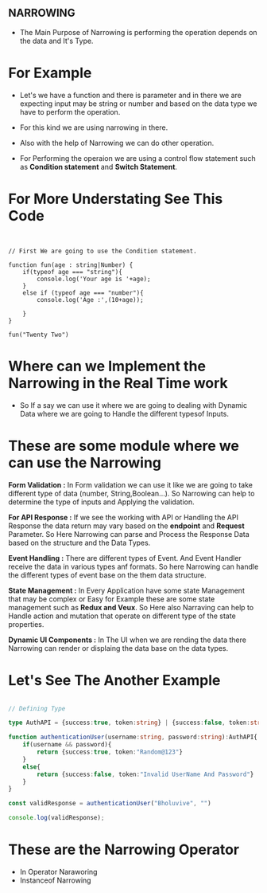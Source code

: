 ## NARROWING 

- The Main Purpose of Narrowing is performing the operation depends on the data and It's Type.

# For Example 

-  Let's we have a function and there is parameter and in there we are expecting input may be string or number and based on the data type we have to perform the operation.

- For this kind we are using narrowing in there.
-  Also with the help of Narrowing we can do other operation.
- For Performing the operaion we are using a control flow statement such as **Condition statement** and **Switch Statement**.


# For More Understating See This Code

```typscript


// First We are going to use the Condition statement.

function fun(age : string|Number) {
    if(typeof age === "string"){
        console.log('Your age is '+age);  
    }
    else if (typeof age === "number"){
        console.log('Age :',(10+age));
        
    }
}

fun("Twenty Two")
```

# Where can we Implement the Narrowing in the Real Time work
- So If a say we can use it where we are going to dealing with Dynamic Data where we are going to Handle the different typesof Inputs.

# These are some module where we can use the Narrowing

**Form Validation :**  In Form validation we can use it like we are going to take different type of data (number, String,Boolean...). So Narrowing can help to determine the type of inputs and Applying the validation.

**For API Response :**  If we see the working with API or Handling the API Response the data return may vary based  on the **endpoint** and **Request** Parameter. So Here Narrowing can parse and Process the Response Data based on the structure and the Data Types.

**Event Handling :**  There are different types of Event. And Event Handler receive the data in various types anf formats. So here Narrowing can handle the different types of event base on the them data structure.

**State Management :** In Every Application have some state Management that may be complex or Easy for Example these are some state management such as **Redux and Veux**. So Here also Narraving can help to Handle action and mutation that operate on different type of  the state properties.

**Dynamic UI Components :** In The UI when we are rending the data there Narrowing can render or displaing the data base on the data types.



# Let's See The Another Example

```typescript

// Defining Type

type AuthAPI = {success:true, token:string} | {success:false, token:string}

function authenticationUser(username:string, password:string):AuthAPI{
    if(username && password){
        return {success:true, token:"Random@123"}
    }
    else{
        return {success:false, token:"Invalid UserName And Password"}
    }
}

const validResponse = authenticationUser("Bholuvive", "")

console.log(validResponse);

```


# These are the Narrowing Operator
 
  - In Operator Naraworing
  - Instanceof Narrowing